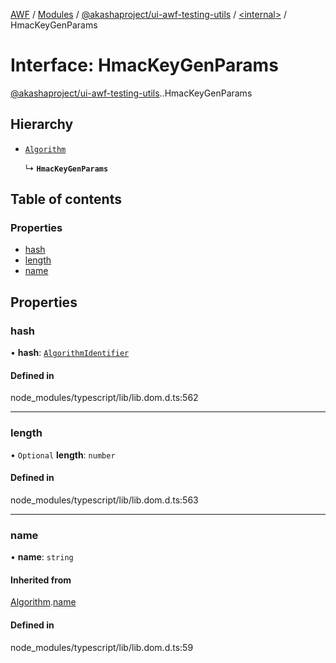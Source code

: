 [AWF](../README.md) / [Modules](../modules.md) / [@akashaproject/ui-awf-testing-utils](../modules/akashaproject_ui_awf_testing_utils.md) / [<internal\>](../modules/akashaproject_ui_awf_testing_utils._internal_.md) / HmacKeyGenParams

# Interface: HmacKeyGenParams

[@akashaproject/ui-awf-testing-utils](../modules/akashaproject_ui_awf_testing_utils.md).[<internal>](../modules/akashaproject_ui_awf_testing_utils._internal_.md).HmacKeyGenParams

## Hierarchy

- [`Algorithm`](akashaproject_ui_awf_testing_utils._internal_.Algorithm.md)

  ↳ **`HmacKeyGenParams`**

## Table of contents

### Properties

- [hash](akashaproject_ui_awf_testing_utils._internal_.HmacKeyGenParams.md#hash)
- [length](akashaproject_ui_awf_testing_utils._internal_.HmacKeyGenParams.md#length)
- [name](akashaproject_ui_awf_testing_utils._internal_.HmacKeyGenParams.md#name)

## Properties

### hash

• **hash**: [`AlgorithmIdentifier`](../modules/akashaproject_ui_awf_testing_utils._internal_.md#algorithmidentifier)

#### Defined in

node_modules/typescript/lib/lib.dom.d.ts:562

___

### length

• `Optional` **length**: `number`

#### Defined in

node_modules/typescript/lib/lib.dom.d.ts:563

___

### name

• **name**: `string`

#### Inherited from

[Algorithm](akashaproject_ui_awf_testing_utils._internal_.Algorithm.md).[name](akashaproject_ui_awf_testing_utils._internal_.Algorithm.md#name)

#### Defined in

node_modules/typescript/lib/lib.dom.d.ts:59
